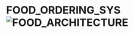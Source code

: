 # FOOD_ORDERING_SYS ![FOOD_ARCHITECTURE](https://github.com/Pushkarsuthar9521/FOOD_ORDERING_SYS/assets/79029738/21ed50c2-1207-4064-8c35-4c5c0bac7e70)
